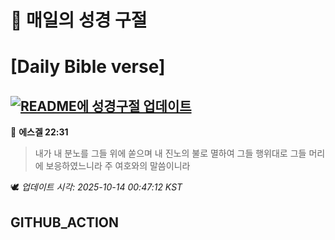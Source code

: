 # 🙏 매일의 성경 구절
# [Daily Bible verse]
## [![README에 성경구절 업데이트](https://github.com/DONGSUKA/first_test/actions/workflows/update-readme-bible.yml/badge.svg)](https://github.com/DONGSUKA/first_test/actions/workflows/update-readme-bible.yml)
<!-- START_BIBLE_VERSE -->
📖 **에스겔 22:31**
> 내가 내 분노를 그들 위에 쏟으며 내 진노의 불로 멸하여 그들 행위대로 그들 머리에 보응하였느니라 주 여호와의 말씀이니라

🕊️ _업데이트 시각: 2025-10-14 00:47:12 KST_
  <!-- END_BIBLE_VERSE -->
## GITHUB_ACTION
